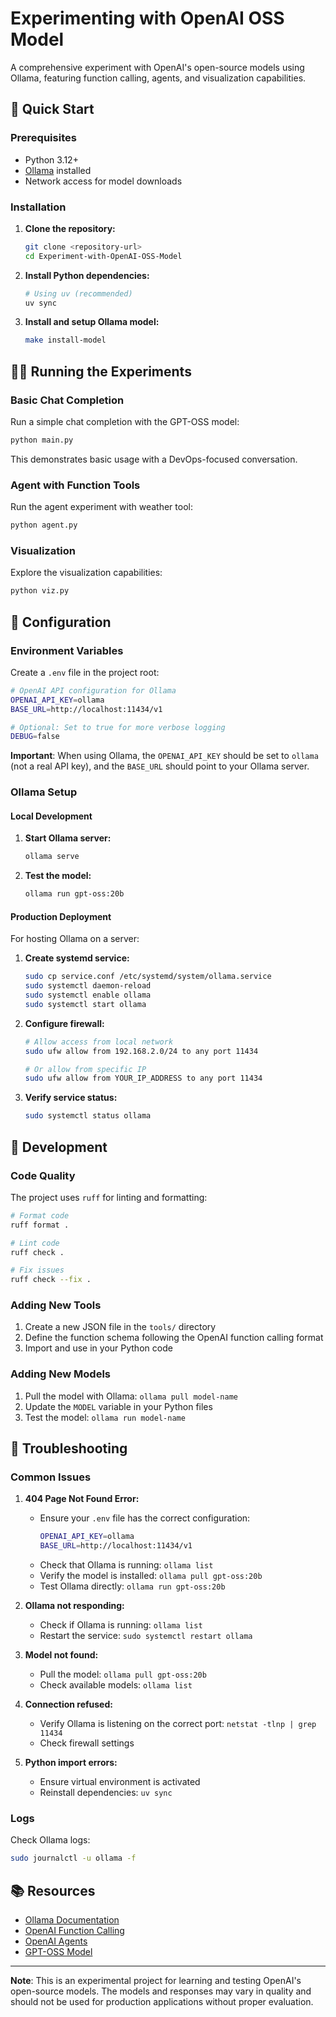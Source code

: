 # Experimenting with OpenAI OSS Model

A comprehensive experiment with OpenAI's open-source models using Ollama, featuring function calling, agents, and visualization capabilities.

## 🚀 Quick Start

### Prerequisites

- Python 3.12+
- [Ollama](https://ollama.ai/) installed
- Network access for model downloads

### Installation

1. **Clone the repository:**

   ```bash
   git clone <repository-url>
   cd Experiment-with-OpenAI-OSS-Model
   ```

2. **Install Python dependencies:**

   ```bash
   # Using uv (recommended)
   uv sync

   ```

3. **Install and setup Ollama model:**
   ```bash
   make install-model
   ```

## 🏃‍♂️ Running the Experiments

### Basic Chat Completion

Run a simple chat completion with the GPT-OSS model:

```bash
python main.py
```

This demonstrates basic usage with a DevOps-focused conversation.

### Agent with Function Tools

Run the agent experiment with weather tool:

```bash
python agent.py
```

### Visualization

Explore the visualization capabilities:

```bash
python viz.py
```

## 🔧 Configuration

### Environment Variables

Create a `.env` file in the project root:

```bash
# OpenAI API configuration for Ollama
OPENAI_API_KEY=ollama
BASE_URL=http://localhost:11434/v1

# Optional: Set to true for more verbose logging
DEBUG=false
```

**Important**: When using Ollama, the `OPENAI_API_KEY` should be set to `ollama` (not a real API key), and the `BASE_URL` should point to your Ollama server.

### Ollama Setup

#### Local Development

1. **Start Ollama server:**

   ```bash
   ollama serve
   ```

2. **Test the model:**
   ```bash
   ollama run gpt-oss:20b
   ```

#### Production Deployment

For hosting Ollama on a server:

1. **Create systemd service:**

   ```bash
   sudo cp service.conf /etc/systemd/system/ollama.service
   sudo systemctl daemon-reload
   sudo systemctl enable ollama
   sudo systemctl start ollama
   ```

2. **Configure firewall:**

   ```bash
   # Allow access from local network
   sudo ufw allow from 192.168.2.0/24 to any port 11434

   # Or allow from specific IP
   sudo ufw allow from YOUR_IP_ADDRESS to any port 11434
   ```

3. **Verify service status:**
   ```bash
   sudo systemctl status ollama
   ```

## 🔧 Development

### Code Quality

The project uses `ruff` for linting and formatting:

```bash
# Format code
ruff format .

# Lint code
ruff check .

# Fix issues
ruff check --fix .
```

### Adding New Tools

1. Create a new JSON file in the `tools/` directory
2. Define the function schema following the OpenAI function calling format
3. Import and use in your Python code

### Adding New Models

1. Pull the model with Ollama: `ollama pull model-name`
2. Update the `MODEL` variable in your Python files
3. Test the model: `ollama run model-name`

## 🐛 Troubleshooting

### Common Issues

1. **404 Page Not Found Error:**

   - Ensure your `.env` file has the correct configuration:
     ```bash
     OPENAI_API_KEY=ollama
     BASE_URL=http://localhost:11434/v1
     ```
   - Check that Ollama is running: `ollama list`
   - Verify the model is installed: `ollama pull gpt-oss:20b`
   - Test Ollama directly: `ollama run gpt-oss:20b`

2. **Ollama not responding:**

   - Check if Ollama is running: `ollama list`
   - Restart the service: `sudo systemctl restart ollama`

3. **Model not found:**

   - Pull the model: `ollama pull gpt-oss:20b`
   - Check available models: `ollama list`

4. **Connection refused:**

   - Verify Ollama is listening on the correct port: `netstat -tlnp | grep 11434`
   - Check firewall settings

5. **Python import errors:**
   - Ensure virtual environment is activated
   - Reinstall dependencies: `uv sync`

### Logs

Check Ollama logs:

```bash
sudo journalctl -u ollama -f
```

## 📚 Resources

- [Ollama Documentation](https://ollama.ai/docs)
- [OpenAI Function Calling](https://platform.openai.com/docs/guides/function-calling)
- [OpenAI Agents](https://github.com/openai/openai-agents)
- [GPT-OSS Model](https://huggingface.co/openai-community/gpt-oss)

---

**Note**: This is an experimental project for learning and testing OpenAI's open-source models. The models and responses may vary in quality and should not be used for production applications without proper evaluation.
